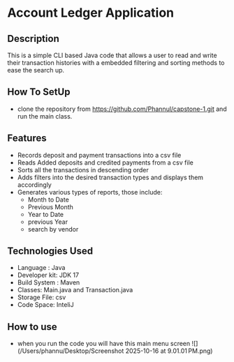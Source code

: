 # Account Ledger Application
## Description
This is a simple CLI based Java code that allows a user to read and write their transaction histories with a embedded filtering and sorting methods to ease the search up.
## How To SetUp
- clone the repository from https://github.com/Phannul/capstone-1.git and run the main class.
## Features 
- Records deposit and payment transactions into a csv file
- Reads Added deposits and credited payments from a csv file
- Sorts all the transactions in descending order
- Adds filters into the desired transaction types and displays them accordingly
- Generates various types of reports, those include:
  - Month to Date
  - Previous Month
  - Year to Date
  - previous Year
  - search by vendor
## Technologies Used
- Language : Java
- Developer kit: JDK 17
- Build System : Maven 
- Classes: Main.java and Transaction.java
- Storage File: csv
- Code Space: InteliJ 
## How to use
- when you run the code you will have this main menu screen
![](/Users/phannu/Desktop/Screenshot 2025-10-16 at 9.01.01 PM.png)